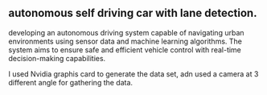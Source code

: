 ## autonomous self driving car with lane detection.

developing an autonomous driving system capable of navigating urban environments using sensor data and machine learning algorithms. The system aims to ensure safe and efficient vehicle control with real-time decision-making capabilities.

I used Nvidia graphis card to generate the data set, adn used a camera at 3 different angle for gathering the data.
